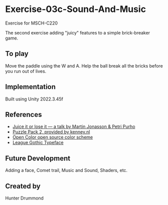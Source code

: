 # Exercise-03c-Sound-And-Music

Exercise for MSCH-C220

The second exercise adding "juicy" features to a simple brick-breaker game.

## To play

Move the paddle using the W and A. Help the ball break all the bricks before you run out of lives.


## Implementation

Built using Unity 2022.3.45f

## References
 * [Juice it or lose it — a talk by Martin Jonasson & Petri Purho](https://www.youtube.com/watch?v=Fy0aCDmgnxg)
 * [Puzzle Pack 2, provided by kenney.nl](https://kenney.nl/assets/puzzle-pack-2)
 * [Open Color open source color scheme](https://yeun.github.io/open-color/)
 * [League Gothic Typeface](https://www.theleagueofmoveabletype.com/league-gothic)
 

## Future Development

Adding a face, Comet trail, Music and Sound, Shaders, etc.

## Created by 

Hunter Drummond
